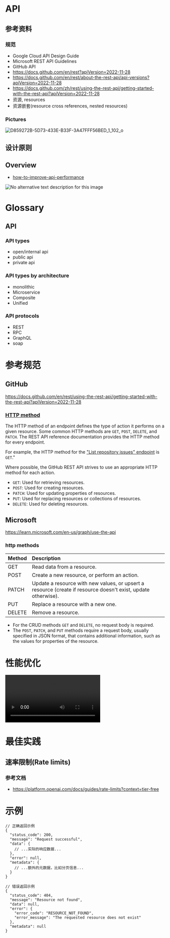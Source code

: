 # API

## 参考资料

### 规范

- Google Cloud API Design Guide
- Microsoft REST API Guidelines
- GitHub API 
- https://docs.github.com/en/rest?apiVersion=2022-11-28
- https://docs.github.com/en/rest/about-the-rest-api/api-versions?apiVersion=2022-11-28
- https://docs.github.com/zh/rest/using-the-rest-api/getting-started-with-the-rest-api?apiVersion=2022-11-28
- 资源, resources
- 资源嵌套(resource cross references, nested resources)

### Pictures

![D859272B-5D73-433E-B33F-3A47FFF56BED_1_102_o](https://wwfyde.oss-cn-hangzhou.aliyuncs.com/images/202403181012708.jpeg)

## 设计原则



## Overview

- [how-to-improve-api-performance](https://blog.bytebytego.com/p/ep64-how-to-improve-api-performance#§how-to-improve-api-performance)



![No alternative text description for this image](https://wwfyde.oss-cn-hangzhou.aliyuncs.com/images/202312241525349.jpeg)



# Glossary

## API 

### API types

- open/internal api
- public api
- private api



### API types by architecture

- monolithic
- Microservice
- Composite 
- Unified 

### API protocols

- REST
- RPC
- GraphQL
- soap

# 参考规范

## GitHub

https://docs.github.com/en/rest/using-the-rest-api/getting-started-with-the-rest-api?apiVersion=2022-11-28

### [HTTP method](https://docs.github.com/en/rest/using-the-rest-api/getting-started-with-the-rest-api?apiVersion=2022-11-28#http-method)

The HTTP method of an endpoint defines the type of action it performs on a given resource. Some common HTTP methods are `GET`, `POST`, `DELETE`, and `PATCH`. The REST API reference documentation provides the HTTP method for every endpoint.

For example, the HTTP method for the ["List repository issues" endpoint](https://docs.github.com/en/rest/issues/issues#list-repository-issues) is `GET`."

Where possible, the GitHub REST API strives to use an appropriate HTTP method for each action.

- `GET`: Used for retrieving resources.
- `POST`: Used for creating resources.
- `PATCH`: Used for updating properties of resources.
- `PUT`: Used for replacing resources or collections of resources.
- `DELETE`: Used for deleting resources.

## Microsoft

https://learn.microsoft.com/en-us/graph/use-the-api

### http methods

| **Method** | **Description**                                              |
| :--------- | :----------------------------------------------------------- |
| GET        | Read data from a resource.                                   |
| POST       | Create a new resource, or perform an action.                 |
| PATCH      | Update a resource with new values, or upsert a resource (create if resource doesn't exist, update otherwise). |
| PUT        | Replace a resource with a new one.                           |
| DELETE     | Remove a resource.                                           |

- For the CRUD methods `GET` and `DELETE`, no request body is required.
- The `POST`, `PATCH`, and `PUT` methods require a request body, usually specified in JSON format, that contains additional information, such as the values for properties of the resource.



# 性能优化

<video src="https://video.twimg.com/tweet_video/GCDAdBmbwAAuKXN.mp4"></video>



# 最佳实践



## 速率限制(Rate limits)

### 参考文档

- https://platform.openai.com/docs/guides/rate-limits?context=tier-free



# 示例

```jsonc
// 正确返回示例
{
  "status_code": 200,
  "message": "Request successful",
  "data": {
    // ...实际的响应数据...
  },
  "error": null,
  "metadata": {
    // ...额外的元数据，比如分页信息...
  }
}
```



```shell
// 错误返回示例
{
  "status_code": 404,
  "message": "Resource not found",
  "data": null,
  "error": {
    "error_code": "RESOURCE_NOT_FOUND",
    "error_message": "The requested resource does not exist"
  },
  "metadata": null
}

```

